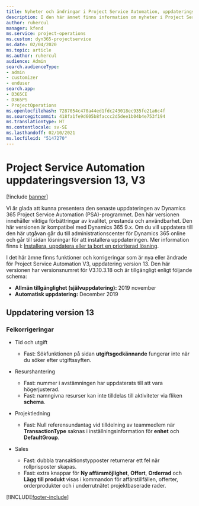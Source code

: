 ```yaml
---
title: Nyheter och ändringar i Project Service Automation, uppdateringsversion 13, version 3
description: I den här ämnet finns information om nyheter i Project Service Automation uppdatering version 13, V3.
author: ruhercul
manager: kfend
ms.service: project-operations
ms.custom: dyn365-projectservice
ms.date: 02/04/2020
ms.topic: article
ms.author: ruhercul
audience: Admin
search.audienceType:
- admin
- customizer
- enduser
search.app:
- D365CE
- D365PS
- ProjectOperations
ms.openlocfilehash: 7287054c470a44ed1fdc243018ec935fe21a6c4f
ms.sourcegitcommit: 418fa1fe9d605b8faccc2d5dee1b04b4e753f194
ms.translationtype: HT
ms.contentlocale: sv-SE
ms.lasthandoff: 02/10/2021
ms.locfileid: "5147270"
---
```

# <a name="project-service-automation-update-release-13-v3"></a>Project Service Automation uppdateringsversion 13, V3

[!include [banner](../includes/psa-now-project-operations.md)]

Vi är glada att kunna presentera den senaste uppdateringen av Dynamics 365 Project Service Automation (PSA)-programmet. Den här versionen innehåller viktiga förbättringar av kvalitet, prestanda och användbarhet. Den här versionen är kompatibel med Dynamics 365 9.x. Om du vill uppdatera till den här utgåvan går du till administrationscenter för Dynamics 365 online och går till sidan lösningar för att installera uppdateringen. Mer information finns i: [Installera, uppdatera eller ta bort en prioriterad lösning](https://docs.microsoft.com/power-platform/admin/install-remove-preferred-solution).

I det här ämne finns funktioner och korrigeringar som är nya eller ändrade för Project Service Automation V3, uppdatering version 13. Den här versionen har versionsnumret för V3.10.3.18 och är tillgängligt enligt följande schema:

- **Allmän tillgänglighet (självuppdatering):** 2019 november
- **Automatisk uppdatering:** December 2019


## <a name="update-release-13"></a>Uppdatering version 13 

### <a name="bug-fixes"></a>Felkorrigeringar

- Tid och utgift

     - Fast: Sökfunktionen på sidan **utgiftsgodkännande** fungerar inte när du söker efter utgiftssyften.

- Resurshantering

     - Fast: nummer i avstämningen har uppdaterats till att vara högerjusterad.
     - Fast: namngivna resurser kan inte tilldelas till aktiviteter via fliken **schema**.

- Projektledning

     - Fast: Null referensundantag vid tilldelning av teammedlem när **TransactionType** saknas i inställningsinformation för **enhet** och **DefaultGroup**.

- Sales

     - Fast: dubbla transaktionstypposter returnerar ett fel när rollprisposter skapas.
     - Fast: extra knappar för **Ny affärsmöjlighet**, **Offert**, **Orderrad** och **Lägg till produkt** visas i kommandon för affärstillfällen, offerter, orderprodukter och i underrutnätet projektbaserade rader.




[!INCLUDE[footer-include](../includes/footer-banner.md)]
